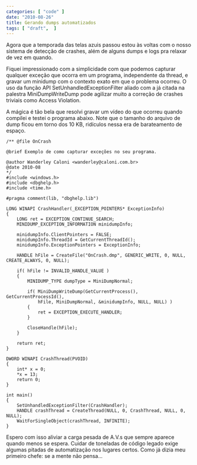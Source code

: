 ```yaml
---
categories: [ "code" ]
date: "2010-08-26"
title: Gerando dumps automatizados
tags: [ "draft",  ]
---
```

Agora que a temporada das telas azuis passou estou às voltas com o nosso sistema de detecção de crashes, além de alguns dumps e logs pra relaxar de vez em quando.

Fiquei impressionado com a simplicidade com que podemos capturar qualquer exceção que ocorra em um programa, independente da thread, e gravar um minidump com o contexto exato em que o problema ocorreu. O uso da função API SetUnhandledExceptionFilter aliado com a já citada na palestra MiniDumpWriteDump pode agilizar muito a correção de crashes triviais como Access Violation.

A mágica é tão bela que resolvi gravar um vídeo do que ocorreu quando compilei e testei o programa abaixo. Note que o tamanho do arquivo de dump ficou em torno dos 10 KB, ridículos nessa era de barateamento de espaço.

    /** @file OnCrash
    
    @brief Exemplo de como capturar exceções no seu programa.
    
    @author Wanderley Caloni <wanderley@caloni.com.br>
    @date 2010-08
    */
    #include <windows.h>
    #include <dbghelp.h>
    #include <time.h>
    
    #pragma comment(lib, "dbghelp.lib")
    
    LONG WINAPI CrashHandler(_EXCEPTION_POINTERS* ExceptionInfo)
    {
    	LONG ret = EXCEPTION_CONTINUE_SEARCH;
    	MINIDUMP_EXCEPTION_INFORMATION minidumpInfo;
    
    	minidumpInfo.ClientPointers = FALSE;
    	minidumpInfo.ThreadId = GetCurrentThreadId();
    	minidumpInfo.ExceptionPointers = ExceptionInfo;
    
    	HANDLE hFile = CreateFile("OnCrash.dmp", GENERIC_WRITE, 0, NULL, CREATE_ALWAYS, 0, NULL);
    
    	if( hFile != INVALID_HANDLE_VALUE )
    	{
    		MINIDUMP_TYPE dumpType = MiniDumpNormal;
    
    		if( MiniDumpWriteDump(GetCurrentProcess(), GetCurrentProcessId(), 
    			hFile, MiniDumpNormal, &minidumpInfo, NULL, NULL) )
    		{
    			ret = EXCEPTION_EXECUTE_HANDLER;
    		}
    
    		CloseHandle(hFile);
    	}
    
    	return ret;
    }
    
    DWORD WINAPI CrashThread(PVOID)
    {
    	int* x = 0;
    	*x = 13;
    	return 0;
    }
    
    int main()
    {
    	SetUnhandledExceptionFilter(CrashHandler);
    	HANDLE crashThread = CreateThread(NULL, 0, CrashThread, NULL, 0, NULL);
    	WaitForSingleObject(crashThread, INFINITE);
    }
     
    


Espero com isso aliviar a carga pesada de A.V.s que sempre aparece quando menos se espera. Cuidar de toneladas de código legado exige algumas pitadas de automatização nos lugares certos. Como já dizia meu primeiro chefe: se a mente não pensa...
